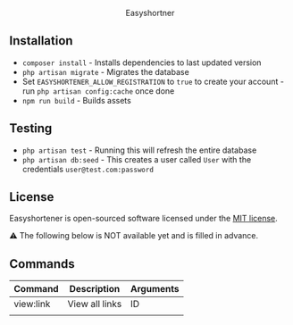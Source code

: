 <p align="center">
Easyshortner
</a></p>

<!--
<p align="center">
<a href="https://github.com/laravel/framework/actions"><img src="https://github.com/laravel/framework/workflows/tests/badge.svg" alt="Build Status"></a>
<a href="https://packagist.org/packages/laravel/framework"><img src="https://img.shields.io/packagist/dt/laravel/framework" alt="Total Downloads"></a>
<a href="https://packagist.org/packages/laravel/framework"><img src="https://img.shields.io/packagist/v/laravel/framework" alt="Latest Stable Version"></a>
<a href="https://packagist.org/packages/laravel/framework"><img src="https://img.shields.io/packagist/l/laravel/framework" alt="License"></a>
</p>

-->

## Installation

- `composer install` - Installs dependencies to last updated version
- `php artisan migrate` - Migrates the database
- Set `EASYSHORTENER_ALLOW_REGISTRATION` to `true` to create your account - run `php artisan config:cache` once done
- `npm run build` - Builds assets

## Testing

- `php artisan test` - Running this will refresh the entire database
- `php artisan db:seed` - This creates a user called `User` with the credentials `user@test.com:password`

## License

Easyshortener is open-sourced software licensed under the [MIT license](https://opensource.org/licenses/MIT).

⚠ The following below is NOT available yet and is filled in advance.

## Commands
 Command | Description | Arguments 
---------|-------------|-----------
 view:link | View all links | ID           
         |             | 
